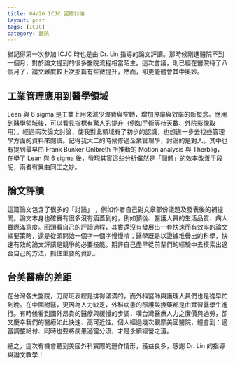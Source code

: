 ```yaml
---
title: 04/26 ICJC 國際討論
layout: post
tags: [ICJC]
category: 醫院
---
```

猶記得第一次參加 ICJC 時也是由 Dr. Lin 指導的論文評讀。那時候剛進醫院不到一個月，對於論文提到的很多醫院流程相當陌生。這次會議，則已經在醫院待了八個月了，論文難度較上次那篇有些微提升，然而，卻更能體會其中奧妙。

## 工業管理應用到醫學領域
Lean 與 6 sigma 是工業上用來減少浪費與空轉，增加良率與效率的新概念。應用到醫學領域後，可以看見指標有驚人的提升（例如手術等待天數、外院影像取用）。經過兩次論文討論，使我對此領域有了初步的認識，也想進一步去找些管理學方面的資料來閱讀。記得我大二的時候修過企業管理學，討論的是對人。其中也有提到最早由 Frank Bunker Gnlbreth 所推動的 Motion analysis 與 Therblig，在學了 Lean 與 6 sigma 後，發現其實這些分析儼然是「個體」的效率改善手段呢，兩者有異曲同工之妙。

## 論文評讀
這篇論文包含了很多的「討論」 ，例如作者自己對文章部份議題及發表後的補提問。論文本身也確實有很多沒有涵蓋到的，例如預後、醫護人員的生活品質、病人實際滿意度。回頭看自己的評讀過程，其實還沒有發展出一套快速而有效率的論文摘要策略，還是從頭開始一個字一個字慢慢啃；醫學既是以證據堆疊出的科學，快速有效的論文評讀是競爭的必要技能。期許自己盡早從前輩們的經驗中去摸索出適合自己的方法，抓住重要的資訊。

## 台美醫療的差距
在台灣各大醫院，刀房班表總是排得滿滿的，而外科醫師與護理人員們也是從早忙到晚。在中國附醫，更因為人力缺乏，外科病患的照護與換藥都是由實習醫學生進行。有時候看到國外昂貴的醫療與緩慢的步調，嘆台灣醫療人力之廉價與過勞，卻又慶幸我們的醫療如此快速、高可近性。個人經過幾次觀摩美國醫院，體會到：適當調整給付、同時也要將病患適當分流，才是永續經營之道。

總之，這次有機會聽到美國外科實際的運作情形，獲益良多，感謝 Dr. Lin 的指導與論文教學！
